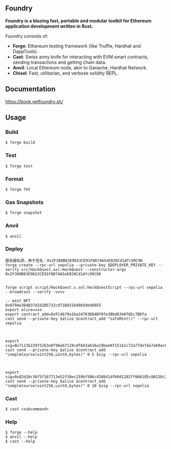 ## Foundry

**Foundry is a blazing fast, portable and modular toolkit for Ethereum application development written in Rust.**

Foundry consists of:

-   **Forge**: Ethereum testing framework (like Truffle, Hardhat and DappTools).
-   **Cast**: Swiss army knife for interacting with EVM smart contracts, sending transactions and getting chain data.
-   **Anvil**: Local Ethereum node, akin to Ganache, Hardhat Network.
-   **Chisel**: Fast, utilitarian, and verbose solidity REPL.

## Documentation

https://book.getfoundry.sh/

## Usage

### Build

```shell
$ forge build
```

### Test

```shell
$ forge test
```

### Format

```shell
$ forge fmt
```

### Gas Snapshots

```shell
$ forge snapshot
```

### Anvil

```shell
$ anvil
```

### Deploy

```shell
服务器私钥，用于签名：0x2F380B03E9b53CE91F0D74A5eE020Cd1Afc99C96
forge create --rpc-url sepolia --private-key $DEPLOYER_PRIVATE_KEY --verify src/HackQuest.sol:HackQuest --constructor-args 0x2F380B03E9b53CE91F0D74A5eE020Cd1Afc99C96


forge script script/HackQuest.s.sol:HackQuestScript --rpc-url sepolia --broadcast --verify -vvvv

-- mint NFT
0x0794e3D4B37d2d2B5732cd71Bd316d0b59e96055
export alice=xxx
export contract_add=0xFC4679a1ba24783DD4Bf07e3Bbd8340f6Ec7BDfa
cast send --private-key $alice $contract_add "safeMint()" --rpc-url sepolia



export sig=0x7113b229f5263e0f96eb7119cdf843a616a19bee0f15141c72a77def4a7a69ac6c7efbaf81cfe0f55114ec5d970adaa71213f6f24f585dc761fa56f573c1f7fc1c
cast send --private-key $alice $contract_add "compleCourse(uint256,uint8,bytes)" 0 5 $sig --rpc-url sepolia



export sig=0x82d10c36f5f167713e52f38ec159bf506c458841df60d1282ff066105c00130c2e090b965b960e8aacb2e71c29b43b2cae607a4907aa7ede4c51eeaae1ef404e1b
cast send --private-key $alice $contract_add "compleCourse(uint256,uint8,bytes)" 0 10 $sig --rpc-url sepolia
```

### Cast

```shell
$ cast <subcommand>
```

### Help

```shell
$ forge --help
$ anvil --help
$ cast --help
```
